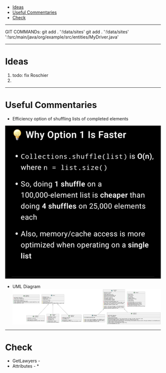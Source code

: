 <!-- TOC -->
* [Ideas](#ideas)
* [Useful Commentaries](#useful-commentaries)
* [Check](#check)
<!-- TOC -->

---
GIT COMMANDs:
git add . ':!data/sites'
git add . ':!data/sites' ':!src/main/java/org/example/src/entities/MyDriver.java'


---
# Ideas
1. todo: fix Roschier 
2. 

---
# Useful Commentaries
* Efficiency option of shuffling lists of completed elements

![memoryEfficiency.jpg](images/memoryEfficiency.jpg)


* UML Diagram
![img.png](images/UML_diagram.png)

---

# Check
* GetLawyers -
* Attributes -
  * 
